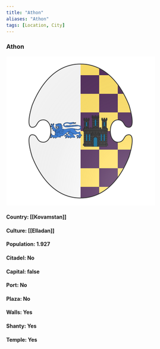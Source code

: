 ```yaml
---
title: "Athon"
aliases: "Athon"
tags: [Location, City]
---
```

### Athon
![](attachment/c91c3834da85137d39a50b5a09de2e7e.svg)

#### Country: [[Kovamstan]]

#### Culture: [[Elladan]]

#### Population: 1.927

#### Citadel: No

#### Capital: false

#### Port: No

#### Plaza: No

#### Walls: Yes

#### Shanty: Yes

#### Temple: Yes

